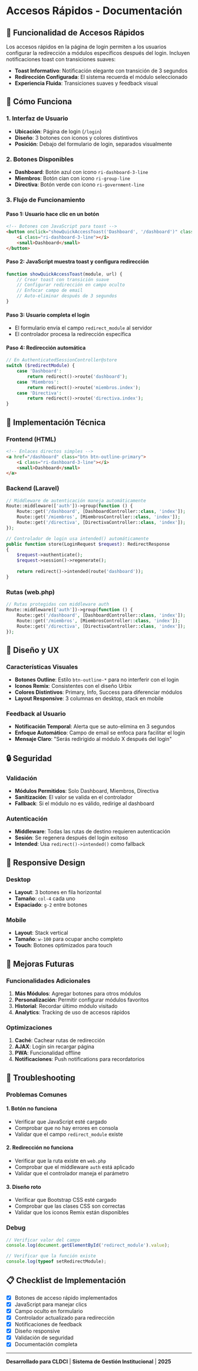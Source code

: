 # Accesos Rápidos - Documentación

## 🚀 Funcionalidad de Accesos Rápidos

Los accesos rápidos en la página de login permiten a los usuarios configurar la redirección a módulos específicos después del login. Incluyen notificaciones toast con transiciones suaves:

- **Toast Informativo**: Notificación elegante con transición de 3 segundos
- **Redirección Configurada**: El sistema recuerda el módulo seleccionado
- **Experiencia Fluida**: Transiciones suaves y feedback visual

## 🎯 Cómo Funciona

### 1. **Interfaz de Usuario**
- **Ubicación**: Página de login (`/login`)
- **Diseño**: 3 botones con iconos y colores distintivos
- **Posición**: Debajo del formulario de login, separados visualmente

### 2. **Botones Disponibles**
- **Dashboard**: Botón azul con icono `ri-dashboard-3-line`
- **Miembros**: Botón cian con icono `ri-group-line`  
- **Directiva**: Botón verde con icono `ri-government-line`

### 3. **Flujo de Funcionamiento**

#### Paso 1: Usuario hace clic en un botón
```html
<!-- Botones con JavaScript para toast -->
<button onclick="showQuickAccessToast('Dashboard', '/dashboard')" class="btn btn-outline-primary">
    <i class="ri-dashboard-3-line"></i>
    <small>Dashboard</small>
</button>
```

#### Paso 2: JavaScript muestra toast y configura redirección
```javascript
function showQuickAccessToast(module, url) {
    // Crear toast con transición suave
    // Configurar redirección en campo oculto
    // Enfocar campo de email
    // Auto-eliminar después de 3 segundos
}
```

#### Paso 3: Usuario completa el login
- El formulario envía el campo `redirect_module` al servidor
- El controlador procesa la redirección específica

#### Paso 4: Redirección automática
```php
// En AuthenticatedSessionController@store
switch ($redirectModule) {
    case 'Dashboard':
        return redirect()->route('dashboard');
    case 'Miembros':
        return redirect()->route('miembros.index');
    case 'Directiva':
        return redirect()->route('directiva.index');
}
```

## 🔧 Implementación Técnica

### Frontend (HTML)
```html
<!-- Enlaces directos simples -->
<a href="/dashboard" class="btn btn-outline-primary">
    <i class="ri-dashboard-3-line"></i>
    <small>Dashboard</small>
</a>
```

### Backend (Laravel)
```php
// Middleware de autenticación maneja automáticamente
Route::middleware(['auth'])->group(function () {
    Route::get('/dashboard', [DashboardController::class, 'index']);
    Route::get('/miembros', [MiembrosController::class, 'index']);
    Route::get('/directiva', [DirectivaController::class, 'index']);
});

// Controlador de login usa intended() automáticamente
public function store(LoginRequest $request): RedirectResponse
{
    $request->authenticate();
    $request->session()->regenerate();
    
    return redirect()->intended(route('dashboard'));
}
```

### Rutas (web.php)
```php
// Rutas protegidas con middleware auth
Route::middleware(['auth'])->group(function () {
    Route::get('/dashboard', [DashboardController::class, 'index']);
    Route::get('/miembros', [MiembrosController::class, 'index']);
    Route::get('/directiva', [DirectivaController::class, 'index']);
});
```

## 🎨 Diseño y UX

### Características Visuales
- **Botones Outline**: Estilo `btn-outline-*` para no interferir con el login
- **Iconos Remix**: Consistentes con el diseño Urbix
- **Colores Distintivos**: Primary, Info, Success para diferenciar módulos
- **Layout Responsive**: 3 columnas en desktop, stack en mobile

### Feedback al Usuario
- **Notificación Temporal**: Alerta que se auto-elimina en 3 segundos
- **Enfoque Automático**: Campo de email se enfoca para facilitar el login
- **Mensaje Claro**: "Serás redirigido al módulo X después del login"

## 🔒 Seguridad

### Validación
- **Módulos Permitidos**: Solo Dashboard, Miembros, Directiva
- **Sanitización**: El valor se valida en el controlador
- **Fallback**: Si el módulo no es válido, redirige al dashboard

### Autenticación
- **Middleware**: Todas las rutas de destino requieren autenticación
- **Sesión**: Se regenera después del login exitoso
- **Intended**: Usa `redirect()->intended()` como fallback

## 📱 Responsive Design

### Desktop
- **Layout**: 3 botones en fila horizontal
- **Tamaño**: `col-4` cada uno
- **Espaciado**: `g-2` entre botones

### Mobile
- **Layout**: Stack vertical
- **Tamaño**: `w-100` para ocupar ancho completo
- **Touch**: Botones optimizados para touch

## 🚀 Mejoras Futuras

### Funcionalidades Adicionales
1. **Más Módulos**: Agregar botones para otros módulos
2. **Personalización**: Permitir configurar módulos favoritos
3. **Historial**: Recordar último módulo visitado
4. **Analytics**: Tracking de uso de accesos rápidos

### Optimizaciones
1. **Caché**: Cachear rutas de redirección
2. **AJAX**: Login sin recargar página
3. **PWA**: Funcionalidad offline
4. **Notificaciones**: Push notifications para recordatorios

## 🐛 Troubleshooting

### Problemas Comunes

#### 1. **Botón no funciona**
- Verificar que JavaScript esté cargado
- Comprobar que no hay errores en consola
- Validar que el campo `redirect_module` existe

#### 2. **Redirección no funciona**
- Verificar que la ruta existe en `web.php`
- Comprobar que el middleware `auth` está aplicado
- Validar que el controlador maneja el parámetro

#### 3. **Diseño roto**
- Verificar que Bootstrap CSS esté cargado
- Comprobar que las clases CSS son correctas
- Validar que los iconos Remix están disponibles

### Debug
```javascript
// Verificar valor del campo
console.log(document.getElementById('redirect_module').value);

// Verificar que la función existe
console.log(typeof setRedirectModule);
```

## 📋 Checklist de Implementación

- [x] Botones de acceso rápido implementados
- [x] JavaScript para manejar clics
- [x] Campo oculto en formulario
- [x] Controlador actualizado para redirección
- [x] Notificaciones de feedback
- [x] Diseño responsive
- [x] Validación de seguridad
- [x] Documentación completa

---

**Desarrollado para CLDCI** | **Sistema de Gestión Institucional** | **2025**
